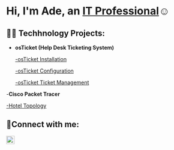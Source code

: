 <h1>Hi, I'm Ade, an <a href="https://www.linkedin.com/in/ade-abujade/">IT Professional</a>☺</h1>

<h2>👨‍💻 Techhnology Projects:</h2>


- <b>osTicket (Help Desk Ticketing System)</b>

  [-osTicket Installation](https://github.com/adeabujade/osTicket-Configuration)
  
  [-osTicket Configuration](https://github.com/adeabujade/Post-Install-Configuration)
  
  [-osTicket Ticket Management](https://github.com/adeabujade/Ticket-LifeCycle/tree/main)
  
-<b>Cisco Packet Tracer</b>

  [-Hotel Topology](https://github.com/adeabujade/Hotel-Topology)
  
<h2>🤳Connect with me:</h2>

[<img align="left" alt="Ade | LinkedIn" width="22px" src="https://cdn.jsdelivr.net/npm/simple-icons@v3/icons/linkedin.svg" />][linkedin]


[linkedin]: https://www.linkedin.com/in/ade-abujade/
